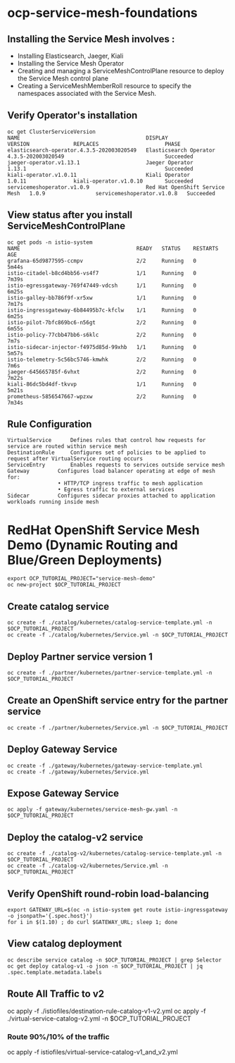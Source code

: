 # ocp-service-mesh-foundations

## Installing the Service Mesh involves :
* Installing Elasticsearch, Jaeger, Kiali
* Installing the Service Mesh Operator
* Creating and managing a ServiceMeshControlPlane resource to deploy the Service Mesh control plane
* Creating a ServiceMeshMemberRoll resource to specify the namespaces associated with the Service Mesh.

## Verify Operator's installation 

```
oc get ClusterServiceVersion
NAME                                        DISPLAY                          VERSION              REPLACES                     PHASE
elasticsearch-operator.4.3.5-202003020549   Elasticsearch Operator           4.3.5-202003020549                                Succeeded
jaeger-operator.v1.13.1                     Jaeger Operator                  1.13.1                                            Succeeded
kiali-operator.v1.0.11                      Kiali Operator                   1.0.11               kiali-operator.v1.0.10       Succeeded
servicemeshoperator.v1.0.9                  Red Hat OpenShift Service Mesh   1.0.9                servicemeshoperator.v1.0.8   Succeeded
```

## View status after you install ServiceMeshControlPlane
```
oc get pods -n istio-system 
NAME                                     READY   STATUS    RESTARTS   AGE
grafana-65d9877595-ccmpv                 2/2     Running   0          5m44s
istio-citadel-b8cd4bb56-vs4f7            1/1     Running   0          7m39s
istio-egressgateway-769f47449-vdcsh      1/1     Running   0          6m25s
istio-galley-bb786f9f-xr5xw              1/1     Running   0          7m17s
istio-ingressgateway-6b84495b7c-kfclw    1/1     Running   0          6m25s
istio-pilot-7bfc869bc6-n56gt             2/2     Running   0          6m55s
istio-policy-77cbb47bb6-s6klc            2/2     Running   0          7m7s
istio-sidecar-injector-f4975d85d-99xhb   1/1     Running   0          5m57s
istio-telemetry-5c56bc5746-kmwhk         2/2     Running   0          7m6s
jaeger-645665785f-6vhxt                  2/2     Running   0          7m22s
kiali-86dc5bd4df-tkvvp                   1/1     Running   0          5m21s
prometheus-5856547667-wpzxw              2/2     Running   0          7m34s

```

## Rule Configuration
```
VirtualService		Defines rules that control how requests for service are routed within service mesh
DestinationRule		Configures set of policies to be applied to request after VirtualService routing occurs
ServiceEntry		Enables requests to services outside service mesh
Gateway			Configures load balancer operating at edge of mesh for:
			  	• HTTP/TCP ingress traffic to mesh application
			  	• Egress traffic to external services
Sidecar			Configures sidecar proxies attached to application workloads running inside mesh

```

# RedHat OpenShift Service Mesh Demo (Dynamic Routing and Blue/Green Deployments)

```
export OCP_TUTORIAL_PROJECT="service-mesh-demo"
oc new-project $OCP_TUTORIAL_PROJECT
```

## Create catalog service
```
oc create -f ./catalog/kubernetes/catalog-service-template.yml -n $OCP_TUTORIAL_PROJECT
oc create -f ./catalog/kubernetes/Service.yml -n $OCP_TUTORIAL_PROJECT
```

## Deploy Partner service version 1
```
oc create -f ./partner/kubernetes/partner-service-template.yml -n $OCP_TUTORIAL_PROJECT
```

## Create an OpenShift service entry for the partner service
```
oc create -f ./partner/kubernetes/Service.yml -n $OCP_TUTORIAL_PROJECT
```

## Deploy Gateway Service
```
oc create -f ./gateway/kubernetes/gateway-service-template.yml 
oc create -f ./gateway/kubernetes/Service.yml 
```

## Expose Gateway Service
```
oc apply -f gateway/kubernetes/service-mesh-gw.yaml -n $OCP_TUTORIAL_PROJECT
```

## Deploy the catalog-v2 service
```
oc create -f ./catalog-v2/kubernetes/catalog-service-template.yml -n $OCP_TUTORIAL_PROJECT
oc create -f ./catalog-v2/kubernetes/Service.yml -n $OCP_TUTORIAL_PROJECT
```

## Verify OpenShift round-robin load-balancing
```
export GATEWAY_URL=$(oc -n istio-system get route istio-ingressgateway -o jsonpath='{.spec.host}')
for i in $(1.10) ; do curl $GATEWAY_URL; sleep 1; done
```

## View catalog deployment
```
oc describe service catalog -n $OCP_TUTORIAL_PROJECT | grep Selector
oc get deploy catalog-v1 -o json -n $OCP_TUTORIAL_PROJECT | jq .spec.template.metadata.labels
```

## Route All Traffic to v2
oc apply -f   ./istiofiles/destination-rule-catalog-v1-v2.yml
oc apply -f   ./virtual-service-catalog-v2.yml -n $OCP_TUTORIAL_PROJECT

### Route 90%/10% of the traffic
oc apply -f istiofiles/virtual-service-catalog-v1_and_v2.yml
